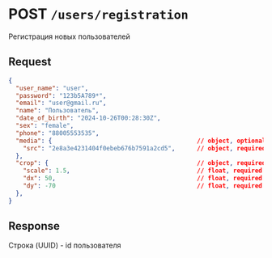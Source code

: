 # **POST** `/users/registration`

Регистрация новых пользователей

## Request 

```json
{
  "user_name": "user",
  "password": "123b5A789*",
  "email": "user@gmail.ru",
  "name": "Пользователь",
  "date_of_birth": "2024-10-26T00:28:30Z",
  "sex": "female",
  "phone": "88005553535",
  "media": {                                        // object, optional
    "src": "2e8a3e4231404f0ebeb676b7591a2cd5",      // object, required
  },
  "crop": {                                         // object, required
    "scale": 1.5,                                   // float, required (default = 1)
    "dx": 50,                                       // float, required (default = 0)
    "dy": -70                                       // float, required (default = 0)
  },
}
```

## Response

Строка (UUID) - id пользователя